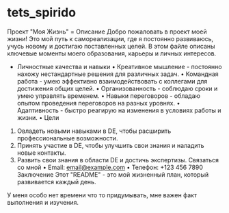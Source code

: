 # tets_spirido

Проект "Моя Жизнь"
= Описание Добро пожаловать в проект моей жизни! Это мой путь к самореализации, где я постоянно развиваюсь, учусь новому и достигаю
поставленных целей. В этом файле описаны ключевые моменты моего образования, карьеры и личных интересов.
* Личностные качества и навыки
• Креативное мышление - постоянно нахожу нестандартные решения для различных задач.
• Командная работа - умею эффективно взаимодействовать с коллегами для достижения общих целей.
• Организованность - соблюдаю сроки и умею управлять временем.
• Навыки переговоров - обладаю опытом проведения переговоров на разных уровнях.
• Адаптивность - быстро реагирую на изменения в условиях работы и жизни.
• Цели
1. Овладеть новыми навыками в DE, чтобы расширить профессиональные возможности.
2. Принять участие в DE, чтобы улучшить свои знания и наладить новые контакты.
3. Развить свои знания в области DE и достичь экспертизы.
Связаться со мной
• Email: email@example.com
• Телефон: +123 456 7890
Заключение
Этот "README" - это мой жизненный план, который развивается каждый день.

У меня особо нет времени что то придумывать, мне важен факт выполнения и изучения.